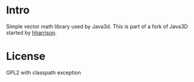 # Intro

Simple vector math library used by Java3d. This is part of a fork of Java3D started by [hharrison](http://github.com/hharrison).

# License

GPL2 with classpath exception